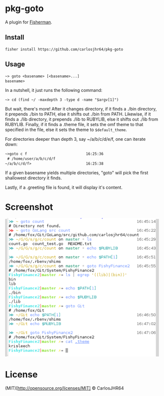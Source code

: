 # pkg-goto

A plugin for [Fisherman](http://fisherman.sh).

## Install

```fish
fisher install https://github.com/carlosjhr64/pkg-goto
```

## Usage

```fish
~> goto <basename> [<basename>...]
basename>
```

In a nutshell, it just runs the following command:

```fish
~> cd (find ~/ -maxdepth 3 -type d -name "$argv[1]")
```

But wait, there's more!  After it changes directory,
if it finds a ./bin directory, it prepends ./bin to PATH, else
it shifts out ./bin from PATH.
Likewise, if it finds a ./lib directory, it prepends ./lib to RUBYLIB, else
it shifts out ./lib from RUBYLIB.
Finally, if it finds a .theme file, it sets the omf theme to that specified in the file, else
it sets the theme to `$default_theme`.

For directories deeper than depth 3, say ~/a/b/c/d/e/f, one can iterate down:

```fish
~>goto c f                           16:25:36
 # /home/user/a/b/c/d/f
~/a/b/c/d/f>                         16:25:38
```

If a given basename yields multiple directories,
"goto" will pick the first shallowest directory it finds.

Lastly, if a .greeting file is found, it will display it's content.

# Screenshot

<p align="center">
<img src="goto.png">
</p>

# License

(MIT)[http://opensource.org/licenses/MIT] © CarlosJHR64
